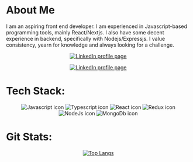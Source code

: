 # About Me
I am an aspiring front end developer. I am experienced in Javascript-based programming tools, mainly React/Nextjs. I also have some decent experience in backend, specifically with Nodejs/Expressjs. I value consistency, yearn for knowledge and always looking for a challenge.
 
<div align="center">
  
  [![LinkedIn profile page](https://img.shields.io/badge/Linkedin-blue?style=for-the-badge&logo=linkedin)](https://www.linkedin.com/in/modydz/)
  
  [![LinkedIn profile page](https://img.shields.io/badge/-Portfolio-lightblue?style=for-the-badge&logo=appveyor)](https://modydz-portfolio.vercel.app/)

</div>

# Tech Stack:

<div align="center">
  
  ![Javascript icon](https://img.shields.io/badge/Javascript-yellow?style=for-the-badge&logo=javascript)
  ![Typescript icon](https://img.shields.io/badge/Typescript-lightblue?style=for-the-badge&logo=typescript)
  ![React icon](https://img.shields.io/badge/React-blue?style=for-the-badge&logo=react)
  ![Redux icon](https://img.shields.io/badge/Redux-lightblue?style=for-the-badge&logo=redux)
  ![NodeJs icon](https://img.shields.io/badge/NodeJs-black?style=for-the-badge&logo=node.js)
  ![MongoDb icon](https://img.shields.io/badge/MongoDB-lightGreen?style=for-the-badge&logo=mongodb)
  
</div>

# Git Stats:

<div align="center">
  
[![Top Langs](https://github-readme-stats.vercel.app/api/top-langs/?username=anuraghazra&langs_count=3)](https://github.com/anuraghazra/github-readme-stats)
  
  </div>

<!--
**ModyDz/ModyDz** is a ✨ _special_ ✨ repository because its `README.md` (this file) appears on your GitHub profile.

Here are some ideas to get you started:

- 🔭 I’m currently working on ...
- 🌱 I’m currently learning ...
- 👯 I’m looking to collaborate on ...
- 🤔 I’m looking for help with ...
- 💬 Ask me about ...
- 📫 How to reach me: ...
- 😄 Pronouns: ...
- ⚡ Fun fact: ...
-->
